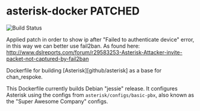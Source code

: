 # asterisk-docker PATCHED
![Build Status](https://img.shields.io/docker/build/guglio/asterisk-docker-patched.svg)

Applied patch in order to show ip after "Failed to 
authenticate device" error, in this way we can better use fail2ban.
As found here: http://www.dslreports.com/forum/r29583253-Asterisk-Attacker-invite-packet-not-captured-by-fail2ban

Dockerfile for building [Asterisk][github/asterisk] as a base for chan_respoke.

This Dockerfile currently builds Debian "jessie" release.  It configures Asterisk 
using the configs from `asterisk/configs/basic-pbx`, also known as the "Super 
Awesome Company" configs.
